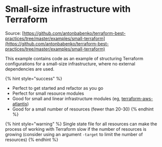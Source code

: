 # Small-size infrastructure with Terraform

Source: [https://github.com/antonbabenko/terraform-best-practices/tree/master/examples/small-terraform](https://github.com/antonbabenko/terraform-best-practices/tree/master/examples/small-terraform)

This example contains code as an example of structuring Terraform configurations for a small-size infrastructure, where no external dependencies are used.

{% hint style="success" %}
* Perfect to get started and refactor as you go
* Perfect for small resource modules
* Good for small and linear infrastructure modules (eg, [terraform-aws-atlantis](https://github.com/terraform-aws-modules/terraform-aws-atlantis))
* Good for a small number of resources (fewer than 20-30)
{% endhint %}

{% hint style="warning" %}
Single state file for all resources can make the process of working with Terraform slow if the number of resources is growing (consider using an argument `-target` to limit the number of resources)
{% endhint %}
